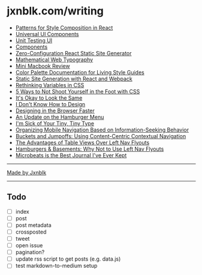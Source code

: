 
# jxnblk.com/writing

- [Patterns for Style Composition in React](posts/patterns-for-style-composition-in-react.md)
- [Universal UI Components](posts/universal-ui-components.md)
- [Unit Testing UI](posts/unit-testing-ui.md)
- [Components](posts/components.md)
- [Zero-Configuration React Static Site Generator](posts/zero-configuration-react-static-site-generator.md)
- [Mathematical Web Typography](posts/mathematical-web-typography.md)
- [Mini Macbook Review](posts/mini-macbook-review.md)
- [Color Palette Documentation for Living Style Guides](posts/color-palette-documentation-for-living-style-guides.md)
- [Static Site Generation with React and Webpack](posts/static-site-generation-with-react-and-webpack.md)
- [Rethinking Variables in CSS](posts/rethinking-variables-in-css.md)
- [5 Ways to Not Shoot Yourself in the Foot with CSS](posts/5-ways-to-not-shoot-yourself-in-the-foot-with-css.md)
- [It's Okay to Look the Same](posts/its-okay-to-look-the-same.md)
- [I Don't Know How to Design](posts/i-dont-know-how-to-design.md)
- [Designing in the Browser Faster](posts/designing-in-the-browser-faster.md)
- [An Update on the Hamburger Menu](posts/an-update-on-the-hamburger-menu.md)
- [I'm Sick of Your Tiny, Tiny Type](posts/im-sick-of-your-tiny-tiny-type.md)
- [Organizing Mobile Navigation Based on Information-Seeking Behavior](posts/organizing-mobile-navigation-based-on-information-seeking-behavior.md)
- [Buckets and Jumpoffs: Using Content-Centric Contextual Navigation](posts/buckets-and-jumpoffs-using-content-centric-contextual-navigation.md)
- [The Advantages of Table Views Over Left Nav Flyouts](posts/the-advantages-of-table-views-over-left-nav-flyouts.md)
- [Hamburgers & Basements: Why Not to Use Left Nav Flyouts](posts/hamburgers-and-basements-why-not-to-use-left-nav-flyouts.md)
- [Microbeats is the Best Journal I've Ever Kept](posts/microbeats-is-the-best-journal-ive-ever-kept.md)

---

[Made by Jxnblk](http://jxnblk.com)

---

## Todo

- [ ] index
- [ ] post
- [ ] post metadata
- [ ] crossposted
- [ ] tweet
- [ ] open issue
- [ ] pagination?
- [ ] update rss script to get posts (e.g. data.js)
- [ ] test markdown-to-medium setup
